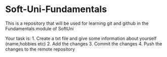 # Soft-Uni-Fundamentals
This is a repository that will be used for learning git and github in the Fundamentals module of SoftUni

Your task is:
    1. Create a txt file and give some information about yourself (name,hobbies etc)
    2. Add the changes
    3. Commit the changes
    4. Push the changes to the remote repository